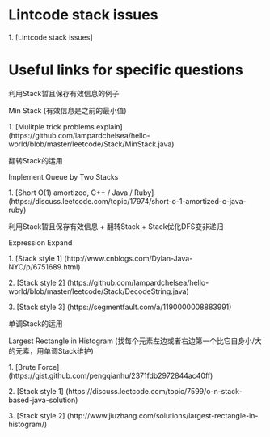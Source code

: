 # Lintcode stack issues
<p>1. [Lintcode stack issues]

# Useful links for specific questions
<p>利用Stack暂且保存有效信息的例子
<p>Min Stack (有效信息是之前的最小值)
<p>1. [Mulitple trick problems explain] (https://github.com/lampardchelsea/hello-world/blob/master/leetcode/Stack/MinStack.java)

<p>翻转Stack的运用
<p>Implement Queue by Two Stacks
<p>1. [Short O(1) amortized, C++ / Java / Ruby] (https://discuss.leetcode.com/topic/17974/short-o-1-amortized-c-java-ruby)

<p>利用Stack暂且保存有效信息 + 翻转Stack + Stack优化DFS变非递归
<p>Expression Expand
<p>1. [Stack style 1] (http://www.cnblogs.com/Dylan-Java-NYC/p/6751689.html)
<p>2. [Stack style 2] (https://github.com/lampardchelsea/hello-world/blob/master/leetcode/Stack/DecodeString.java)
<p>3. [Stack style 3] (https://segmentfault.com/a/1190000008883991)

<p>单调Stack的运用
<p>Largest Rectangle in Histogram (找每个元素左边或者右边第一个比它自身小/大的元素，用单调Stack维护)
<p>1. [Brute Force] (https://gist.github.com/pengqianhu/2371fdb2972844ac40ff)
<p>2. [Stack style 1] (https://discuss.leetcode.com/topic/7599/o-n-stack-based-java-solution)
<p>3. [Stack style 2] (http://www.jiuzhang.com/solutions/largest-rectangle-in-histogram/)
